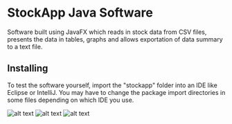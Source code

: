 # StockApp Java Software

Software built using JavaFX which reads in stock data from CSV files, presents the data in tables, graphs and allows exportation of data summary to a text file. 

## Installing

To test the software yourself, import the "stockapp" folder into an IDE like Eclipse or IntelliJ. You may have to change the package import directories in some files depending on which IDE you use. 

![alt text](http://i.imgur.com/Zy267Dc.jpg)
![alt text](http://i.imgur.com/Dba2AZz.jpg)
![alt text](http://i.imgur.com/sZ2YkJy.jpg)
